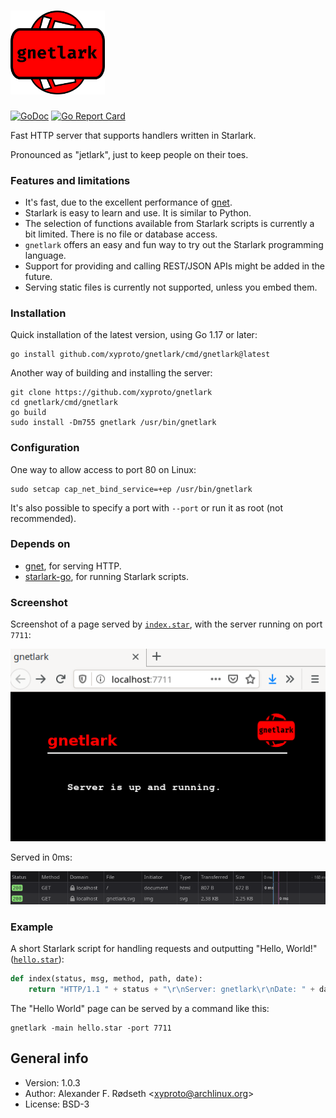 # <img src="img/gnetlark.png" width="30%" alt="gnetlark logo">

[![GoDoc](https://godoc.org/github.com/xyproto/gnetlark?status.svg)](http://godoc.org/github.com/xyproto/gnetlark) [![Go Report Card](https://goreportcard.com/badge/github.com/xyproto/gnetlark)](https://goreportcard.com/report/github.com/xyproto/gnetlark)

Fast HTTP server that supports handlers written in Starlark.

Pronounced as "jetlark", just to keep people on their toes.

### Features and limitations

* It's fast, due to the excellent performance of [gnet](https://github.com/panjf2000/gnet).
* Starlark is easy to learn and use. It is similar to Python.
* The selection of functions available from Starlark scripts is currently a bit limited. There is no file or database access.
* `gnetlark` offers an easy and fun way to try out the Starlark programming language.
* Support for providing and calling REST/JSON APIs might be added in the future.
* Serving static files is currently not supported, unless you embed them.

### Installation

Quick installation of the latest version, using Go 1.17 or later:

    go install github.com/xyproto/gnetlark/cmd/gnetlark@latest

Another way of building and installing the server:

    git clone https://github.com/xyproto/gnetlark
    cd gnetlark/cmd/gnetlark
    go build
    sudo install -Dm755 gnetlark /usr/bin/gnetlark

### Configuration

One way to allow access to port 80 on Linux:

    sudo setcap cap_net_bind_service=+ep /usr/bin/gnetlark

It's also possible to specify a port with `--port` or run it as root (not recommended).

### Depends on

* [gnet](https://github.com/panjf2000/gnet), for serving HTTP.
* [starlark-go](https://github.com/google/starlark-go), for running Starlark scripts.

### Screenshot

Screenshot of a page served by [`index.star`](cmd/gnetlark/index.star), with the server running on port `7711`:

![screenshot](img/screenshot.png)

Served in 0ms:

![performance](img/performance.png)

### Example

A short Starlark script for handling requests and outputting "Hello, World!" ([`hello.star`](cmd/gnetlark/hello.star)):

```python
def index(status, msg, method, path, date):
    return "HTTP/1.1 " + status + "\r\nServer: gnetlark\r\nDate: " + date + "\r\nContent-Type: text/plain; charset=utf-8\r\n\r\n" + "Hello, World!"
```

The "Hello World" page can be served by a command like this:

    gnetlark -main hello.star -port 7711

## General info

* Version: 1.0.3
* Author: Alexander F. Rødseth &lt;xyproto@archlinux.org&gt;
* License: BSD-3
